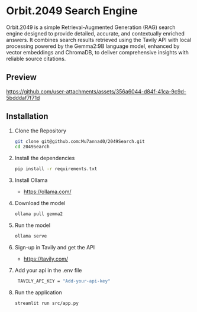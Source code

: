# Orbit.2049 Search Engine
Orbit.2049 is a simple Retrieval-Augmented Generation (RAG) search engine designed to provide detailed, accurate, and contextually enriched answers. It combines search results retrieved using the Tavily API with local processing powered by the Gemma2:9B language model, enhanced by vector embeddings and ChromaDB, to deliver comprehensive insights with reliable source citations.

## Preview
https://github.com/user-attachments/assets/356a6044-d84f-41ca-9c9d-5bdddaf7f71d


## Installation
1. Clone the Repository
    ```sh
    git clone git@github.com:Mu7annad0/2049Search.git
    cd 2049Search
    ```

2. Install the dependencies
    ```sh
    pip install -r requirements.txt
    ```

3. Install Ollama
    * https://ollama.com/

4. Download the model
    ```sh
    ollama pull gemma2
    ```

5. Run the model
    ```sh
    ollama serve
    ```

6. Sign-up in Tavily and get the API
   * https://tavily.com/

7. Add your api in the .env file
   ```sh
    TAVILY_API_KEY = "Add-your-api-key"
    ```

8. Run the application
    ```sh
    streamlit run src/app.py
    ```
